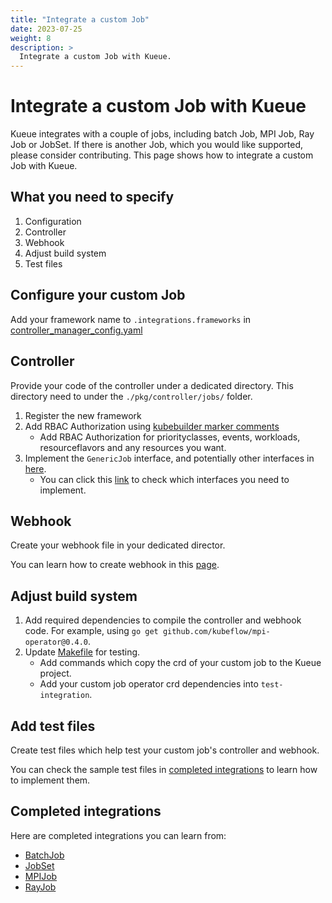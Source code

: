 ```yaml
---
title: "Integrate a custom Job"
date: 2023-07-25
weight: 8
description: >
  Integrate a custom Job with Kueue.
---
```

# Integrate a custom Job with Kueue

Kueue integrates with a couple of jobs, including batch Job, MPI Job, Ray Job or JobSet. 
If there is another Job, which you would like supported, please consider contributing. 
This page shows how to integrate a custom Job with Kueue.

## What you need to specify

1. Configuration
2. Controller
3. Webhook
4. Adjust build system
5. Test files

## Configure your custom Job

Add your framework name to `.integrations.frameworks` in [controller_manager_config.yaml](https://github.com/kubernetes-sigs/kueue/blob/main/config/components/manager/controller_manager_config.yaml)

## Controller

Provide your code of the controller under a dedicated directory. This directory need to under the `./pkg/controller/jobs/` folder.

1. Register the new framework
2. Add RBAC Authorization using [kubebuilder marker comments](https://book.kubebuilder.io/reference/markers/rbac.html)
    - Add RBAC Authorization for priorityclasses, events, workloads, resourceflavors and any resources you want.
3. Implement the `GenericJob` interface, and potentially other interfaces in [here](https://github.com/kubernetes-sigs/kueue/blob/main/pkg/controller/jobframework/interface.go).
    - You can click this [link](https://github.com/kubernetes-sigs/kueue/blob/main/pkg/controller/jobframework/interface.go) to check which interfaces you need to implement.


## Webhook

Create your webhook file in your dedicated director.

You can learn how to create webhook in this [page](https://book.kubebuilder.io/cronjob-tutorial/webhook-implementation.html).


## Adjust build system
1. Add required dependencies to compile the controller and webhook code. For example, using `go get github.com/kubeflow/mpi-operator@0.4.0`.
2. Update [Makefile](https://github.com/kubernetes-sigs/kueue/blob/main/Makefile) for testing.
   - Add commands which copy the crd of your custom job to the Kueue project.
   - Add your custom job operator crd dependencies into `test-integration`.

## Add test files
Create test files which help test your custom job's controller and webhook.

You can check the sample test files in [completed integrations](#completed-integrations) to learn how to implement them.

## Completed integrations
Here are completed integrations you can learn from:
   - [BatchJob](https://github.com/kubernetes-sigs/kueue/tree/main/pkg/controller/jobs/job)
   - [JobSet](https://github.com/kubernetes-sigs/kueue/tree/main/pkg/controller/jobs/jobset)
   - [MPIJob](https://github.com/kubernetes-sigs/kueue/tree/main/pkg/controller/jobs/mpijob)
   - [RayJob](https://github.com/kubernetes-sigs/kueue/tree/main/pkg/controller/jobs/rayjob)
